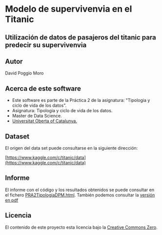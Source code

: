 # Modelo de supervivenvia en el Titanic

## Utilización de datos de pasajeros del titanic para predecir su supervivenvia

## Autor

David Poggio Moro

## Acerca de este software

* Este software es parte de la Práctica 2 de la asignatura: "Tipologia y ciclo de vida de los datos".
* Asignatura: Tipologia y ciclo de vida de los datos.
* Master de Data Science.
* [Universitat Oberta of Catalunya.](http://www.uoc.edu/portal/ca/index.html)

## Dataset

El origen del data set puede consultarse en la siguiente dirección:

[https://www.kaggle.com/c/titanic/data](https://www.kaggle.com/c/titanic/data)

## Informe

El informe con el código y los resultados obtenidos se puede consultar en el fichero [PRA2TipologiaDPM.html](https://github.com/DavidPoggio/TitanicModel/blob/main/PRA2TipologiaDPM.html). También podemos consultar la [versión en pdf](https://github.com/DavidPoggio/TitanicModel/blob/main/PRA2TipologiaDPM.pdf)

## Licencia

El contenido de este proyecto esta licencia bajo la [Creative Commons Zero](https://creativecommons.org/publicdomain/zero/1.0/deed.es_ES).
